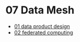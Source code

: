 # 07 Data Mesh

- [01 data product design](./01_data_product_design.ipynb)
- [02 federated computing](./02_federated_computing.ipynb)
